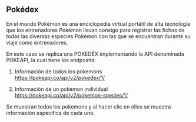 ## Pokédex ##
En el mundo Pokémon es una enciclopedia virtual portátil de alta tecnología que los entrenadores Pokémon llevan consigo para registrar las fichas de todas las diversas especies Pokémon con las que se encuentran durante su viaje como entrenadores.

En este caso se replica una POKEDÉX implementando la API denominada POKEAPI, la cual tiene los endpoints:

1. Información de todos los pokemons
https://pokeapi.co/api/v2/pokedex/1/

2. Información de un pokemon individual
https://pokeapi.co/api/v2/pokemon-species/1/

Se muestran todos los pokemons y al hacer clic en ellos se muestra información específica de cada uno.
